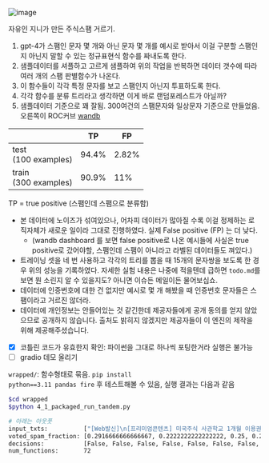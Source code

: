 ![image](https://github.com/fgenie/scamtext/assets/135444161/a86d7504-7e8d-4dad-bbdc-d478e199c199)

자유인 지니가 만든 주식스팸 거르기.

1. gpt-4가 스팸인 문자 몇 개와 아닌 문자 몇 개를 예시로 받아서 이걸 구분할 스팸인지 아닌지 말할 수 있는 정규표현식 함수를 짜내도록 한다.
2. 샘플데이터를 셔플하고 고르게 샘플하여 위의 작업을 반복하면 데이터 갯수에 따라 여러 개의 스팸 판별함수가 나온다.
3. 이 함수들이 각각 특정 문자를 보고 스팸인지 아닌지 투표하도록 한다.
4. 각각 함수를 분류 트리라고 생각하면 이게 바로 랜덤포레스트가 아닐까?
5. 샘플데이터 기준으로 꽤 잘됨. 300여건의 스팸문자와 일상문자 기준으로 만들었음. 오른쪽이 ROC커브 [wandb](https://wandb.ai/sonsus/scamtext/runs/f4w58kcd?workspace=user-sonsus)

|      | TP | FP |
|------|-------------|------------|
| test<br/>(100 examples)   | 94.4%       | 2.82%      |     
| train<br/>(300 examples)   | 90.9%       | 11%        |

TP = true positive (스팸인데 스팸으로 분류함)

- 본 데이터에 노이즈가 섞여있으나, 어차피 데이터가 많아질 수록 이걸 정제하는 로직자체가 새로운 일이라 그대로 진행하였다. 실제 False positive (FP) 는 더 낮다.  
   - (wandb dashboard 를 보면 false positive로 나온 예시들에 사실은 true positive로 갔어야할, 스팸인데 스팸이 아니라고 라벨된 데이터들도 껴있다.)
- 트레이닝 셋을 네 번 사용하고 각각의 트리를 뽑을 때 15개의 문자쌍을 보도록 한 경우 위의 성능을 기록하였다. 자세한 실험 내용은 나중에 적을텐데 급하면 <code>todo.md</code>를 보면 뭔 소린지 알 수 있을지도? 아니면 이슈든 메일이든 물어보십쇼.
- 데이터에 인증번호에 대한 건 없지만 예시로 몇 개 해봤을 때 인증번호 문자들은 스팸이라고 거르진 않더라.
- 데이터에 개인정보는 안들어있는 것 같긴한데 제공자들에게 공개 동의를 얻지 않았으므로 공개하지 않습니다. 출처도 밝히지 않겠지만 제공자들이 이 엔진의 제작을 위해 제공해주셨습니다.




- [x] 코틀린 코드가 유효한지 확인: 파이썬을 그대로 하나씩 포팅한거라 실행은 불가능
- [ ] gradio 데모 올리기

<code>wrapped/</code>: 함수형태로 묶음. <code>pip install python==3.11 pandas fire</code> 후 테스트해볼 수 있음, 실행 결과는 다음과 같음
```bash
$cd wrapped 
$python 4_1_packaged_run_tandem.py

# 아래는 아웃풋
input_txts:          ["[Web발신]\n[프리미엄콘텐츠] 미국주식 사관학교 1개월 이용권 3,900원이 결제되었습니다.", "[Web발신]\nYour Beam verification code is: 5557", "[국외발신]\nG-592238 is your Google verification code.", "[Web발신]\n[아프리카TV] 인증번호 [11382]를 입력해 주세요.", "[Web발신]\n[민방위 교육센터]\n본인확인을 위해 인증번호 [514073]를 입력해 주세요.", "[Web발신]\n[한전사이버지점]고객님의 한전정보 SMS 인증번호는[290017]입니다.", "[Web발신]\n[삼성카드]SMS 인증번호[471636]", "[한국모바일인증(주)]본인확인 인증번호[995988]입니다. \\타인 노출 금지\\\"\"", "[Web발신]\n[MY COMPANY] 승인\n3101 선선일님\n134,000원 일시불\n신세계센트럴시티\n잔여한도1,866,000원", "[Web발신]\n[MY COMPANY] 현대카드 당월 결제 예정 금액 안내\n\n회원님, 당월 법인카드 결제 예정 결제금액을 안내 해드립니다\n\n[상세 안내]\n- 대상카드 : 3101 카드\n- 결제 예정 금액 : 49,700원 (05/07 기준)\n- 결제일 : 05/24\n- 납부방식 : 농협중앙\n\n. 상세내역은 청구서 또는 현대카드 법인홈페이지에서 확인이 가능합니다.\n\n[문의] 1577-6000", "[국외발신]\n선선일님\n[수입세금]\n발생되였습니다.\n금액892,624원\n사건코드(3**4)\n금일 자동처리예정\n민원0269569423", "https://www.youtube.com/live/garRuI-ex6w?feature=share\n주일낮예배입니다", "[Web발신]\n(광고)크린토피아 내일까지! 패딩,점퍼,스웨터,코트,겨울조끼 세탁15%세일! 무료거부0807450061", "[여신금융협회] 본인확인 인증번호[506382]를 화면에 입력해주세요", "[CJ대한통운]고객님의 상품(568830418273)이 배송되었습니다.▶인수자(위탁):문앞"]
voted_spam_fraction: [0.2916666666666667, 0.2222222222222222, 0.25, 0.20833333333333334, 0.2777777777777778, 0.2777777777777778, 0.2222222222222222, 0.3194444444444444, 0.3472222222222222, 0.4444444444444444, 0.4583333333333333, 0.05555555555555555, 0.75, 0.2361111111111111, 0.3194444444444444]
decisions:           [False, False, False, False, False, False, False, False, False, True, True, False, True, False, False]
num_functions:       72
```
